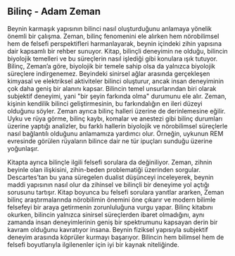## Bilinç - Adam Zeman

Beynin karmaşık yapısının bilinci nasıl oluşturduğunu anlamaya yönelik önemli bir çalışma. Zeman, bilinç fenomenini ele alırken hem nörobilimsel hem de felsefi perspektifleri harmanlayarak, beynin içindeki zihin yapısına dair kapsamlı bir rehber sunuyor. Kitap, bilinçli deneyimin ne olduğu, bilincin biyolojik temelleri ve bu süreçlerin nasıl işlediği gibi konulara ışık tutuyor. Bilinç, Zeman’a göre, biyolojik bir temele sahip olsa da yalnızca biyolojik süreçlere indirgenemez. Beyindeki sinirsel ağlar arasında gerçekleşen kimyasal ve elektriksel aktiviteler bilinci oluşturur, ancak insan deneyiminin çok daha geniş bir alanını kapsar. Bilincin temel unsurlarından biri olarak subjektif deneyimi, yani "bir şeyin farkında olma" durumunu ele alır. Zeman, kişinin kendilik bilinci geliştirmesinin, bu farkındalığın en ileri düzeyi olduğunu söyler. Zeman ayrıca bilinç halleri üzerine de derinlemesine eğilir. Uyku ve rüya görme, bilinç kaybı, komalar ve anestezi gibi bilinç durumları üzerine yaptığı analizler, bu farklı hallerin biyolojik ve nörobilimsel süreçlerle nasıl bağlantılı olduğunu anlamamıza yardımcı olur. Örneğin, uykunun REM evresinde görülen rüyaların bilince dair ne tür ipuçları sunduğu üzerine yoğunlaşır.

Kitapta ayrıca bilinçle ilgili felsefi sorulara da değiniliyor. Zeman, zihnin beyinle olan ilişkisini, zihin-beden problematiği üzerinden sorgular. Descartes’tan bu yana süregelen dualist düşünceyi inceleyerek, beynin maddi yapısının nasıl olur da zihinsel ve bilinçli bir deneyime yol açtığı sorusunu tartışır. Kitap boyunca bu felsefi sorulara yanıtlar ararken, Zeman bilinç araştırmalarında nörobilimin önemini öne çıkarır ve modern bilimle felsefeyi bir araya getirmenin zorunluluğuna vurgu yapar. Bilinç kitabını okurken, bilincin yalnızca sinirsel süreçlerden ibaret olmadığını, aynı zamanda insan deneyimlerinin geniş bir spektrumunu kapsayan derin bir kavram olduğunu kavratıyor insana. Beynin fiziksel yapısıyla subjektif deneyim arasında köprüler kurmayı başarıyor. Bilincin hem bilimsel hem de felsefi boyutlarıyla ilgilenenler için iyi bir kaynak niteliğinde.